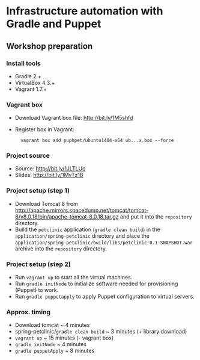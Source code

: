 # Infrastructure automation with Gradle and Puppet

## Workshop preparation

### Install tools

- Gradle 2.+
- VirtualBox 4.3.+
- Vagrant 1.7.+

### Vagrant box

- Download Vagrant box file: http://bit.ly/1M5shfd
- Register box in Vagrant:

        vagrant box add puphpet/ubuntu1404-x64 ub...x.box --force

### Project source

- Source: http://bit.ly/1JLTLUc
- Slides: http://bit.ly/1MvTz1B

### Project setup (step 1)

- Download Tomcat 8 from <http://apache.mirrors.spacedump.net/tomcat/tomcat-8/v8.0.18/bin/apache-tomcat-8.0.18.tar.gz> and put it into the `repository` directory.
- Build the `petclinic` application (`gradle clean build`) in the `application/spring-petclinic` directory and place the `application/spring-petclinic/build/libs/petclinic-0.1-SNAPSHOT.war` archive into the `repository` directory.

### Project setup (step 2)

- Run `vagrant up` to start all the virtual machines.
- Run `gradle initNode` to initialize software needed for provisioning (Puppet) to work.
- Run `gradle puppetapply` to apply Puppet configuration to virtual servers.

### Approx. timing

- Download tomcat ~ 4 minutes 
- spring-petclinic/`gradle clean build` ~ 3 minutes (+ library download)
- `vagrant up` ~ 15 minutes (- vagrant box)
- `gradle initNode` ~ 4 minutes
- `gradle puppetApply` ~ 8 minutes

